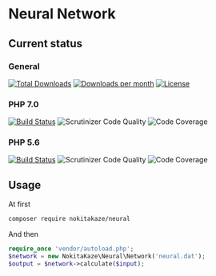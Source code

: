 # Neural Network

## Current status
### General
[![Total Downloads](https://img.shields.io/packagist/dt/nokitakaze/neural.svg?style=flat-square)](https://packagist.org/packages/nokitakaze/neural)
[![Downloads per month](https://img.shields.io/packagist/dm/nokitakaze/neural.svg?style=flat-square)](https://packagist.org/packages/nokitakaze/neural)
[![License](http://img.shields.io/packagist/l/nokitakaze/neural.svg?style=flat-square)](https://packagist.org/packages/nokitakaze/neural)

### PHP 7.0
[![Build Status](https://secure.travis-ci.org/nokitakaze/neural.png?branch=master)](http://travis-ci.org/nokitakaze/neural)
![Scrutinizer Code Quality](https://scrutinizer-ci.com/g/nokitakaze/neural/badges/quality-score.png?b=master)
![Code Coverage](https://scrutinizer-ci.com/g/nokitakaze/neural/badges/coverage.png?b=master)
<!-- [![Latest stable version](https://img.shields.io/packagist/v/nokitakaze/neural.svg?style=flat-square)](https://packagist.org/packages/nokitakaze/neural) -->

### PHP 5.6
[![Build Status](https://secure.travis-ci.org/nokitakaze/neural.png?branch=php56)](http://travis-ci.org/nokitakaze/neural)
![Scrutinizer Code Quality](https://scrutinizer-ci.com/g/nokitakaze/neural/badges/quality-score.png?b=php56)
![Code Coverage](https://scrutinizer-ci.com/g/nokitakaze/neural/badges/coverage.png?b=php56)

## Usage
At first
```bash
composer require nokitakaze/neural
```

And then
```php
require_once 'vendor/autoload.php';
$network = new NokitaKaze\Neural\Network('neural.dat');
$output = $network->calculate($input);
```
